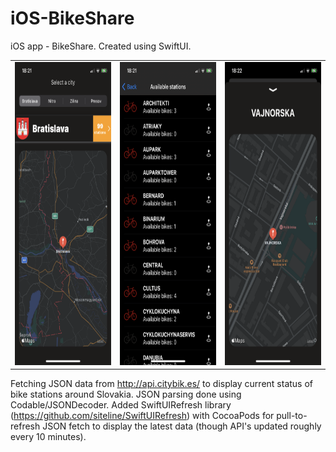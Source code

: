 # iOS-BikeShare
iOS app - BikeShare. Created using SwiftUI.

<table>
  <tr>
  <td><img src="MDImg/image0.png" width=225 height=485></td>
  <td><img src="MDImg/image1.png" width=225 height=485></td>
  <td><img src="MDImg/image2.png" width=225 height=485></td>
  </tr>
 </table>

Fetching JSON data from http://api.citybik.es/ to display current status of bike stations around Slovakia. JSON parsing done using Codable/JSONDecoder. Added SwiftUIRefresh library  (https://github.com/siteline/SwiftUIRefresh) with CocoaPods for pull-to-refresh JSON fetch to display the latest data (though API's updated roughly every 10 minutes).
